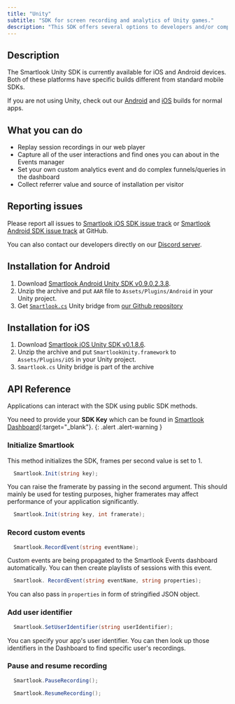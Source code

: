 ```yaml
---
title: "Unity"
subtitle: "SDK for screen recording and analytics of Unity games."
description: "This SDK offers several options to developers and/or companies."
---
```


## Description

The Smartlook Unity SDK is currently available for iOS and Android devices. Both of these platforms have specific builds different from standard mobile SDKs.

If you are not using Unity, check out our [Android](https://smartlook.github.io/docs/sdk/android/) and [iOS](https://smartlook.github.io/docs/sdk/ios/) builds for normal apps.

## What you can do

* Replay session recordings in our web player
* Capture all of the user interactions and find ones you can about in the Events manager
* Set your own custom analytics event and do complex funnels/queries in the dashboard
* Collect referrer value and source of installation per visitor

## Reporting issues

Please report all issues to [Smartlook iOS SDK issue track](https://github.com/smartlook/smartlook-ios-sdk/issues) or [Smartlook Android SDK issue track](https://github.com/smartlook/smartlook-android-sdk/issues) at GitHub.

You can also contact our developers directly on our [Discord server](https://discord.gg/SbEt98m).

## Installation for Android

1. Download [Smartlook Android Unity SDK v0.9.0.2.3.8](https://sdk.smartlook.com/android/app-0.9.0.2.3.8-beta-unity.aar).
2. Unzip the archive and put `AAR` file to `Assets/Plugins/Android` in your Unity project.
3. Get [`Smartlook.cs`](https://github.com/smartsupp/unity-bridge/blob/master/Smartlook.cs) Unity bridge from [our Github repository](https://github.com/smartsupp/unity-bridge/blob/master/Smartlook.cs)

## Installation for iOS

1. Download [Smartlook iOS Unity SDK v0.1.8.6](https://sdk.smartlook.com/ios/smartlook-unity-ios-sdk-0.1.8.6.zip).
2. Unzip the archive and put `SmartlookUnity.framework` to `Assets/Plugins/iOS` in your Unity project.
3. `Smartlook.cs` Unity bridge is part of the archive

## API Reference

Applications can interact with the SDK using public SDK methods.

You need to provide your **SDK Key** which can be found in [Smartlook Dashboard](https://www.smartlook.com/app/dashboard/settings/projects){:target="_blank"}.
{: .alert .alert-warning }

### Initialize Smartlook

This method initializes the SDK, frames per second value is set to 1.

```cs
  Smartlook.Init(string key);
```

You can raise the framerate by passing in the second argument. This should mainly be used for testing purposes, higher framerates may affect performance of your application significantly.

```cs
  Smartlook.Init(string key, int framerate);
```

### Record custom events

```cs
  Smartlook.RecordEvent(string eventName);
```

Custom events are being propagated to the Smartlook Events dashboard automatically. You can then create playlists of sessions with this event.

```cs
  Smartlook. RecordEvent(string eventName, string properties);
```

You can also pass in `properties` in form of stringified JSON object.

### Add user identifier

```cs
  Smartlook.SetUserIdentifier(string userIdentifier);
```

You can specify your app's user identifier. You can then look up those identifiers in the Dashboard to find specific user's recordings.

### Pause and resume recording

```cs
  Smartlook.PauseRecording();
```

```cs
  Smartlook.ResumeRecording();
```
